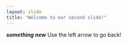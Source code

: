 ```yaml
---
layout: slide
title: "Welcome to our second slide!"
---
```

***something new***
Use the left arrow to go back!
